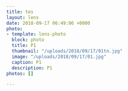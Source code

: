 ```yaml
---
title: tes
layout: lens
date: 2018-09-17 06:49:06 +0000
photo:
- template: lens-photo
  block: photo
  title: P1
  thumbnail: "/uploads/2018/09/17/01tn.jpg"
  image: "/uploads/2018/09/17/01.jpg"
  caption: P1
  description: P1
photos: []

---
```

